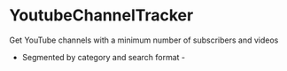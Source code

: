 # YoutubeChannelTracker
Get YouTube channels with a minimum number of subscribers and videos
- Segmented by category and search format -
